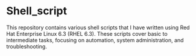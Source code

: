 # Shell_script
This repository contains various shell scripts that I have written using Red Hat Enterprise Linux 6.3 (RHEL 6.3). These scripts cover basic to intermediate tasks, focusing on automation, system administration, and troubleshooting.

